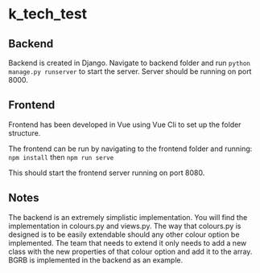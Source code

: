 # k_tech_test


## Backend 
Backend is created in Django. 
Navigate to backend folder and run ```python manage.py runserver``` to start the server. Server should be running on port 8000.

## Frontend
Frontend has been developed in Vue using Vue Cli to set up the folder structure. 

The frontend can be run by navigating to the frontend folder and running: 
```npm install```
then
```npm run serve```

This should start the frontend server running on port 8080. 




## Notes
The backend is an extremely simplistic implementation. You will find the implementation in colours.py and views.py. 
The way that colours.py is designed is to be easily extendable should any other colour option be implemented. The team that needs to extend it only needs to add a new class with the new properties of that colour option and add it to the array. BGRB is implemented in the backend as an example. 